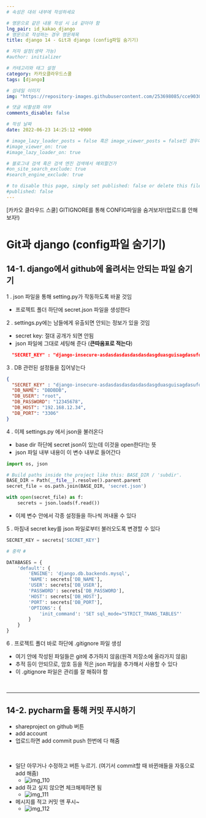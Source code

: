 ```yaml
---
# 속성은 대쉬 내부에 작성하세요

# 영문으로 같은 내용 작성 시 id 같아야 함
lng_pair: id_kakao_django
# 영문으로 작성하는 경우 영문제목
title: django 14 - Git과 django (config파일 숨기기)

# 저자 설정(생략 가능)
#author: initializer

# 카테고리와 태그 설정
category: 카카오클라우드스쿨
tags: [django]

# 섬네일 이미지
img: "https://repository-images.githubusercontent.com/253698085/cce90300-78c3-11ea-8b94-604fad2c516d"

# 댓글 비활성화 여부
comments_disable: false

# 작성 날짜
date: 2022-06-23 14:25:12 +0900

# image_lazy_loader_posts = false 혹은 image_viewer_posts = false인 경우에만 사용하세요
#image_viewer_on: true
#image_lazy_loader_on: true

# 블로그내 검색 혹은 검색 엔진 검색에서 예외할건가
#on_site_search_exclude: true
#search_engine_exclude: true

# to disable this page, simply set published: false or delete this file
#published: false
---
```


<!-- outline-start -->

[카카오 클라우드 스쿨] GITIGNORE를 통해 CONFIG파일을 숨겨보자!(업로드를 안해보자!)

<!-- outline-end -->


#  Git과 django (config파일 숨기기)
## 14-1. django에서 github에 올려서는 안되는 파일 숨기기 <br>

1 . json 파일을 통해 setting.py가 작동하도록 바꿀 것임
   * 프로젝트 폴더 하단에 secret.json 파일을 생성한다

2 . settings.py에는 남들에게 유출되면 안되는 정보가 있을 것임
   * secret key: 절대 공개가 되면 안됨
   * json 파일에 그대로 세팅해 준다 (**큰따옴표로 적는다**)

```json
  "SECRET_KEY" : "django-insecure-asdasdasdasdasdasdasgduasguisagdasufqjn_"
```

3 . DB 관련된 설정들을 집어넣는다
```json
{
  "SECRET_KEY" : "django-insecure-asdasdasdasdasdasdasgduasguisagdasufqjn_",
  "DB_NAME": "DBDBDB",
  "DB_USER": "root",
  "DB_PASSWORD": "12345678",
  "DB_HOST": "192.168.12.34",
  "DB_PORT": "3306"
}
```

4 . 이제 settings.py 에서 json을 불러온다
* base dir 하단에 secret json이 있는데 이것을 open한다!는 뜻
* json 파일 내부 내용이 이 변수 내부로 들어간다

```python
import os, json

# Build paths inside the project like this: BASE_DIR / 'subdir'.
BASE_DIR = Path(__file__).resolve().parent.parent
secret_file = os.path.join(BASE_DIR, 'secret.json')

with open(secret_file) as f:
    secrets = json.loads(f.read())
```

* 이제 변수 안에서 각종 설정들을 하나씩 꺼내올 수 있다


5 . 마침내 secret key를 json 파일로부터 불러오도록 변경할 수 있다
```python
SECRET_KEY = secrets['SECRET_KEY']

# 중략 #

DATABASES = {
    'default': {
        'ENGINE': 'django.db.backends.mysql',
        'NAME': secrets['DB_NAME'],
        'USER': secrets['DB_USER'],
        'PASSWORD': secrets['DB_PASSWORD'],
        'HOST': secrets['DB_HOST'],
        'PORT': secrets['DB_PORT'],
        'OPTIONS': {
            'init_command': 'SET sql_mode="STRICT_TRANS_TABLES"'
        }
    }
}
```

6 . 프로젝트 폴더 바로 하단에 .gitignore 파일 생성
* 여기 안에 작성된 파일들은 git에 추가하지 않음(원격 저장소에 올라가지 않음)
* 추적 등이 안되므로, 암호 등을 적은 json 파일을 추가해서 사용할 수 있다
* 이 .gitignore 파일은 관리를 잘 해줘야 함


<br>
<hr>


## 14-2. pycharm을 통해 커밋 푸시하기 <br>
* shareproject on github 버튼
* add account
* 업로드하면 add commit push 한번에 다 해줌

<br>

* 일단 아무거나 수정하고 버튼 누르기. (여기서 commit할 때 바뀐애들을 자동으로 add 해줌)
  * ![img_110](https://user-images.githubusercontent.com/104918800/175814969-bd3385d8-fe18-47ef-9b6c-fcaa7d956443.png)
* add 하고 싶지 않으면 체크해제하면 됨
  * ![img_111](https://user-images.githubusercontent.com/104918800/175814970-99b6ecb7-3f18-4c7f-9608-1c9ee220266c.png)
* 메시지를 적고 커밋 앤 푸시~
  * ![img_112](https://user-images.githubusercontent.com/104918800/175814967-9be516f6-23ca-4e20-a6c0-e5b20e513c9e.png)


